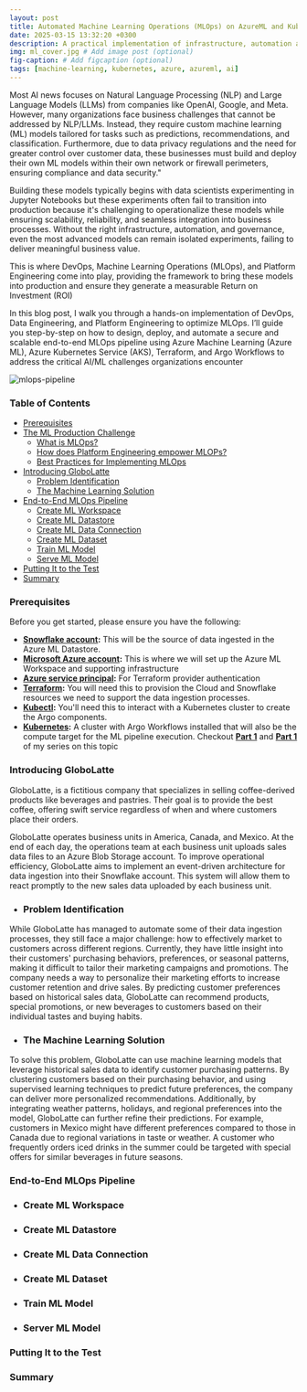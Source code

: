 ```yaml
---
layout: post
title: Automated Machine Learning Operations (MLOps) on AzureML and Kubernetes
date: 2025-03-15 13:32:20 +0300
description: A practical implementation of infrastructure, automation and governance for streamlined machine learning operations.
img: ml_cover.jpg # Add image post (optional)
fig-caption: # Add figcaption (optional)
tags: [machine-learning, kubernetes, azure, azureml, ai]
---
```

Most AI news focuses on Natural Language Processing (NLP) and Large Language Models (LLMs) from companies like OpenAI, Google, and Meta. However, many organizations face business challenges that cannot be addressed by NLP/LLMs. Instead, they require custom machine learning (ML) models tailored for tasks such as predictions, recommendations, and classification. Furthermore, due to data privacy regulations and the need for greater control over customer data, these businesses must build and deploy their own ML models within their own network or firewall perimeters, ensuring compliance and data security."

Building these models typically begins with data scientists experimenting in Jupyter Notebooks but these experiments often fail to transition into production because it's challenging to operationalize these models while ensuring scalability, reliability, and seamless integration into business processes. Without the right infrastructure, automation, and governance, even the most advanced models can remain isolated experiments, failing to deliver meaningful business value.

This is where DevOps, Machine Learning Operations (MLOps), and Platform Engineering come into play, providing the framework to bring these models into production and ensure they generate a measurable Return on Investment (ROI)

In this blog post, I walk you through a hands-on implementation of DevOps, Data Engineering, and Platform Engineering to optimize MLOps. I’ll guide you step-by-step on how to design, deploy, and automate a secure and scalable end-to-end MLOps pipeline using Azure Machine Learning (Azure ML), Azure Kubernetes Service (AKS), Terraform, and Argo Workflows to address the critical AI/ML challenges organizations encounter

![mlops-pipeline](https://github.com/user-attachments/assets/f7280302-901b-47b0-b216-323c95430475)

### Table of Contents
- [Prerequisites ](#prerequisites)
- [The ML Production Challenge ](#the-ml-production-challenge)
   - [What is MLOps? ](#what-is-mlops?)
   - [How does Platform Engineering empower MLOPs? ](#how-does-platform-engineering-empower-mlops?)
   - [Best Practices for Implementing MLOps ](#best-practices-for-implementing-mlops)
- [Introducing GloboLatte ](#introducing-globolatte)
   - [Problem Identification ](#problem-identification)
   - [The Machine Learning Solution ](#the-machine-learning-solution)
- [End-to-End MLOps Pipeline](#end-to-end-mlops-pipeline)
   - [Create ML Workspace ](#create-ml-workspace)
   - [Create ML Datastore](#create-ml-datastore)
   - [Create ML Data Connection ](#create-ml-data-connection)
   - [Create ML Dataset](#create-ml-dataset)
   - [Train ML Model](#create-ml-dataset)
   - [Serve ML Model](#create-ml-dataset)
- [Putting It to the Test](#putting-it-to-the-test)
- [Summary ](#summary)

### Prerequisites
Before you get started, please ensure you have the following:

- **[Snowflake account](https://signup.snowflake.com/?utm_source=google&utm_medium=paidsearch&utm_campaign=na-us-en-brand-trial-exact&utm_content=go-eta-evg-ss-free-trial&utm_term=c-g-snowflake%20trial%20account-e&_bt=579123129595&_bk=snowflake%20trial%20account&_bm=e&_bn=g&_bg=136172947348&gclsrc=aw.ds&gad_source=1&gclid=Cj0KCQjw3bm3BhDJARIsAKnHoVWVpbV2-xagFD0LBmC-kxgnMcg0cH1afvWSLIko69Y0DtP6mnHRUCYaAjUREALw_wcB):** This will be the source of data ingested in the Azure ML Datastore.
- **[Microsoft Azure account](https://azure.microsoft.com/en-gb/pricing/offers/ms-azr-0044p/):** This is where we will set up the Azure ML Workspace and supporting infrastructure
- **[Azure service principal](https://learn.microsoft.com/en-us/cli/azure/azure-cli-sp-tutorial-1?tabs=bash):** For Terraform provider authentication
- **[Terraform](https://developer.hashicorp.com/terraform/tutorials/aws-get-started/install-cli):** You will need this to provision the Cloud and Snowflake resources we need to support the data ingestion processes.
- **[Kubectl](https://kubernetes.io/docs/tasks/tools/):** You'll need this to interact with a Kubernetes cluster to create the Argo components.
- **[Kubernetes](https://kubernetes.io/):** A cluster with Argo Workflows installed that will also be the compute target for the ML pipeline execution. Checkout **[Part 1](https://musana.engineering/platform-engineering-on-k8s-part1/)** and **[Part 1](https://musana.engineering/platform-engineering-on-k8s-part2/)** of my series on this topic

### Introducing GloboLatte
GloboLatte, is a fictitious company that specializes in selling coffee-derived products like beverages and pastries. Their goal is to provide the best coffee, offering swift service regardless of when and where customers place their orders.

GloboLatte operates business units in America, Canada, and Mexico. At the end of each day, the operations team at each business unit uploads sales data files to an Azure Blob Storage account. To improve operational efficiency, GloboLatte aims to implement an event-driven architecture for data ingestion into their Snowflake account. This system will allow them to react promptly to the new sales data uploaded by each business unit.

- ### Problem Identification

While GloboLatte has managed to automate some of their data ingestion processes, they still face a major challenge: how to effectively market to customers across different regions. Currently, they have little insight into their customers' purchasing behaviors, preferences, or seasonal patterns, making it difficult to tailor their marketing campaigns and promotions. The company needs a way to personalize their marketing efforts to increase customer retention and drive sales. By predicting customer preferences based on historical sales data, GloboLatte can recommend products, special promotions, or new beverages to customers based on their individual tastes and buying habits.

- ### The Machine Learning Solution

To solve this problem, GloboLatte can use machine learning models that leverage historical sales data to identify customer purchasing patterns. By clustering customers based on their purchasing behavior, and using supervised learning techniques to predict future preferences, the company can deliver more personalized recommendations. Additionally, by integrating weather patterns, holidays, and regional preferences into the model, GloboLatte can further refine their predictions. For example, customers in Mexico might have different preferences compared to those in Canada due to regional variations in taste or weather. A customer who frequently orders iced drinks in the summer could be targeted with special offers for similar beverages in future seasons.

### End-to-End MLOps Pipeline
- ### Create ML Workspace
- ### Create ML Datastore
- ### Create ML Data Connection
- ### Create ML Dataset
- ### Train ML Model
- ### Server ML Model
### Putting It to the Test
### Summary


